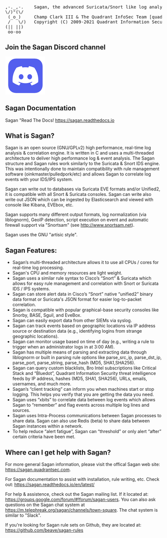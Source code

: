 <pre>
,-._,-.    Sagan, the advanced Suricata/Snort like log analysis engine!
\/)"(\/ 
 (_o_)     Champ Clark III & The Quadrant InfoSec Team [quadrantsec.com]
 /   \/)   Copyright (C) 2009-2021 Quadrant Information Security, et al.
(|| ||) 
 oo-oo  
</pre>


Join the Sagan Discord channel
------------------------------

[![Discord](./screenshots/discord.png)](https://discord.gg/n6ReCZED)

Sagan Documentation
-------------------

Sagan "Read The Docs! https://sagan.readthedocs.io


What is Sagan? 
--------------

Sagan is an open source (GNU/GPLv2) high performance, real-time log 
analysis & correlation engine.  It is written in C and uses a 
multi-threaded architecture to deliver high performance log & event 
analysis. The Sagan structure and Sagan rules work similarly to the 
Suricata & Snort IDS engine. This was intentionally done to maintain 
compatibility with rule management software (oinkmaster/pulledpork/etc)
and allows Sagan to correlate log events with your IDS/IPS system. 

Sagan can write out to databases via Suricata EVE formats and/or 
Unified2, it is compatible with all Snort & Suricata consoles.  Sagan
can write also write out JSON which can be ingested by Elasticsearch
and viewed with console like Kibana, EVEbox, etc. 

Sagan supports many different output formats,  log normalization 
(via liblognorm),  GeoIP detection, script execution on event and
automatic firewall support via "Snortsam" (see http://www.snortsam.net).  

Sagan uses the GNU "artisic style". 

Sagan Features:
---------------

* Sagan’s multi-threaded architecture allows it to use all CPUs / cores for real-time log processing.
* Sagan's CPU and memory resources are light weight. 
* Sagan uses a similar rule syntax to Cisco’s “Snort” & Suricata which allows for easy rule management and correlation with Snort or Suricata IDS / IPS systems.
* Sagan can store alert data in Cisco’s “Snort” native “unified2” binary data format  or Suricata's JSON format for easier log-to-packet correlation.
* Sagan is compatible with popular graphical-base security consoles like Snorby, BASE, Sguil, and EveBox.   
* Sagan can easily export data from other SIEMs via syslog.
* Sagan can track events based on geographic locations via IP address source or destination data (e.g., identifying logins from strange geographic locations).
* Sagan can monitor usage based on time of day (e.g., writing a rule to trigger when an administrator logs in at 3:00 AM).
* Sagan has multiple means of parsing and extracting data through liblognorm or built in parsing rule options like parse_src_ip, parse_dst_ip, parse_port, parse_string, parse_hash (MD5, SHA1,SHA256).
* Sagan can query custom blacklists,  Bro Intel subscriptions like Critical Stack and “Bluedot”,  Quadrant Information Security threat intelligence feeds by IP address,  hashes (MD5, SHA1, SHA256),  URLs,  emails,  usernames, and much more.
* Sagan’s “client tracking” can inform you when machines start or stop logging.   This helps you verify that you are getting the data you need.
* Sagan uses “xbits” to correlate data between log events which allows Sagan to “remember” and flag events across multiple log lines and sources. 
* Sagan uses Intra-Process communications between Sagan processes to share data.   Sagan can also use Redis (beta) to share data between Sagan instances within a network.
* To help reduce “alert fatigue”,  Sagan can “threshold” or only alert “after” certain criteria have been met. 

Where can I get help with Sagan?
--------------------------------

For more general Sagan information, please visit the offical Sagan web site: 
https://sagan.quadrantsec.com. 

For Sagan documentation to assist with installation, rule writing, etc.  Check out:
https://sagan.readthedocs.io/en/latest/

For help & assistence,  check out the Sagan mailing list.  If it located at:
https://groups.google.com/forum/#!forum/sagan-users.  You can also ask questions on the
Sagan chat system at https://m.telephreak.org/sagan/channels/town-square.  The chat system
is similar to "Slack".

If you're looking for Sagan rule sets on Github,  they are located at:
https://github.com/beave/sagan-rules

